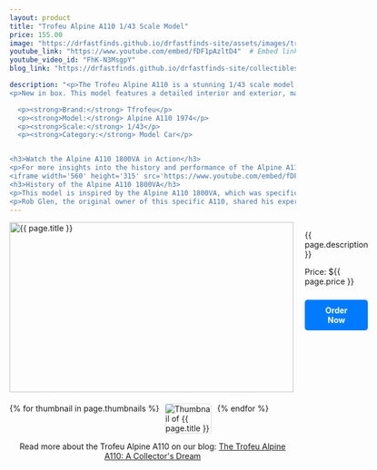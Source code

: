 ```yaml
---
layout: product
title: "Trofeu Alpine A110 1/43 Scale Model"
price: 155.00
image: "https://drfastfinds.github.io/drfastfinds-site/assets/images/trfa.jpg"  # Update with the correct path to the image
youtube_link: "https://www.youtube.com/embed/fDF1pAzltD4"  # Embed link
youtube_video_id: "FhK-N3MsgpY"
blog_link: "https://drfastfinds.github.io/drfastfinds-site/collectibles/diecast/trofeu/alpine/a110/2024/10/09/trofeu-alpine-a110.html"

description: "<p>The Trofeu Alpine A110 is a stunning 1/43 scale model that captures the elegance and performance of the original Alpine A110. Known for its lightweight design and agile handling, this model showcases intricate details that appeal to collectors and enthusiasts alike. Perfect for display or as a centerpiece in any model car collection.</p>
<p>New in box. This model features a detailed interior and exterior, making it a true collector's item. Made primarily of diecast metal with some plastic components.</p>

  <p><strong>Brand:</strong> Tfrofeu</p>
  <p><strong>Model:</strong> Alpine A110 1974</p>
  <p><strong>Scale:</strong> 1/43</p>
  <p><strong>Category:</strong> Model Car</p>


<h3>Watch the Alpine A110 1800VA in Action</h3>
<p>For more insights into the history and performance of the Alpine A110 1800VA, check out this video:</p>
<iframe width='560' height='315' src='https://www.youtube.com/embed/fDF1pAzltD4' frameborder='0' allowfullscreen></iframe>
<h3>History of the Alpine A110 1800VA</h3>
<p>This model is inspired by the Alpine A110 1800VA, which was specifically built for the East African Safari Rallye in 1975. Only five of these special versions were constructed, showcasing the Alpine’s commitment to performance and endurance in challenging environments.</p>
<p>Rob Glen, the original owner of this specific A110, shared his experiences participating in the Safari Rally, which you can read about <a href='https://www.alpinelab.de/en/post/a110-1800-gr-iv-safari-rally-1975' target='_blank'>here</a>.</p>"
---
```


<div class="product-detail">
    <div class="product-image-box">
        <img class="main-image" src="{{ page.image }}" alt="{{ page.title }}">
    </div>
    <div class="product-text">
        <p>{{ page.description }}</p>
        <p>Price: ${{ page.price }}</p>
        <a href="{{ site.baseurl }}/order" class="buy-now">Order Now</a>
    </div>
</div>

<div class="thumbnail-carousel">
    {% for thumbnail in page.thumbnails %}
    <img class="thumbnail" src="{{ thumbnail }}" alt="Thumbnail of {{ page.title }}">
    {% endfor %}
</div>

<div style="text-align: center;">
<p>Read more about the Trofeu Alpine A110 on our blog: 
        <a href="https://drfastfinds.github.io/drfastfinds-site/collectibles/diecast/trofeu/alpine/a110/2024/10/09/trofeu-alpine-a110.html">The Trofeu Alpine A110: A Collector's Dream</a>
    </p>
</div>

<style>
.product-detail {
    display: flex;
    align-items: flex-start;
    gap: 20px;
    margin-bottom: 20px;
}

.product-image-box {
    flex-shrink: 0;
    width: 500px; 
    height: 300px; 
    overflow: hidden; 
}

.main-image {
    width: 100%; 
    height: 100%; 
    object-fit: contain; 
    display: block;
}

.product-text {
    max-width: 400px;
    flex-grow: 1;
}

.thumbnail-carousel {
    margin-top: 20px;
    display: flex;
    flex-wrap: wrap; 
    gap: 10px;
    justify-content: flex-start;
}

.thumbnail {
    max-width: 80px;
    cursor: pointer;
    border: 1px solid #ddd;
    border-radius: 4px;
}

.youtube-link {
    text-align: center;
    margin-top: 20px;
    font-size: 16px;
}

.buy-now {
    display: inline-block;
    padding: 10px 20px;
    margin-top: 10px;
    background-color: #007bff;
    color: #fff;
    text-decoration: none;
    border-radius: 5px;
    font-weight: bold;
    text-align: center;
}

.buy-now:hover {
    background-color: #0056b3;
}
</style>

<script>
document.addEventListener('DOMContentLoaded', function() {
    const mainImage = document.querySelector('.main-image');
    const thumbnails = document.querySelectorAll('.thumbnail');

    thumbnails.forEach(thumbnail => {
        thumbnail.addEventListener('click', function() {
            mainImage.src = this.src;
        });
    });
});
</script>
